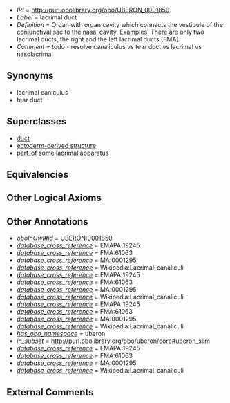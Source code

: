  * *IRI* = http://purl.obolibrary.org/obo/UBERON_0001850
 * *Label* = lacrimal duct
 * *Definition* = Organ with organ cavity which connects the vestibule of the conjunctival sac to the nasal cavity. Examples: There are only two lacrimal ducts, the right and the left lacrimal ducts.[FMA]
 * *Comment* = todo - resolve canaliculus vs tear duct vs lacrimal vs nasolacrimal

## Synonyms

 * lacrimal caniculus
 * tear duct

## Superclasses

 * [duct](../../UBERON/58/UBERON_0000058.md)
 * [ectoderm-derived structure](../../UBERON/21/UBERON_0004121.md)
 * [part_of](../../BFO/50/BFO_0000050.md) some [lacrimal apparatus](../../UBERON/50/UBERON_0001750.md)

## Equivalencies


## Other Logical Axioms


## Other Annotations

 * *[oboInOwl#id](../../id/oboInOwl#id.md)* = UBERON:0001850
 * *[database_cross_reference](../../ef/oboInOwl#hasDbXref.md)* = EMAPA:19245
 * *[database_cross_reference](../../ef/oboInOwl#hasDbXref.md)* = FMA:61063
 * *[database_cross_reference](../../ef/oboInOwl#hasDbXref.md)* = MA:0001295
 * *[database_cross_reference](../../ef/oboInOwl#hasDbXref.md)* = Wikipedia:Lacrimal_canaliculi
 * *[database_cross_reference](../../ef/oboInOwl#hasDbXref.md)* = EMAPA:19245
 * *[database_cross_reference](../../ef/oboInOwl#hasDbXref.md)* = FMA:61063
 * *[database_cross_reference](../../ef/oboInOwl#hasDbXref.md)* = MA:0001295
 * *[database_cross_reference](../../ef/oboInOwl#hasDbXref.md)* = Wikipedia:Lacrimal_canaliculi
 * *[database_cross_reference](../../ef/oboInOwl#hasDbXref.md)* = EMAPA:19245
 * *[database_cross_reference](../../ef/oboInOwl#hasDbXref.md)* = FMA:61063
 * *[database_cross_reference](../../ef/oboInOwl#hasDbXref.md)* = MA:0001295
 * *[database_cross_reference](../../ef/oboInOwl#hasDbXref.md)* = Wikipedia:Lacrimal_canaliculi
 * *[has_obo_namespace](../../ce/oboInOwl#hasOBONamespace.md)* = uberon
 * *[in_subset](../../et/oboInOwl#inSubset.md)* = http://purl.obolibrary.org/obo/uberon/core#uberon_slim
 * *[database_cross_reference](../../ef/oboInOwl#hasDbXref.md)* = EMAPA:19245
 * *[database_cross_reference](../../ef/oboInOwl#hasDbXref.md)* = FMA:61063
 * *[database_cross_reference](../../ef/oboInOwl#hasDbXref.md)* = MA:0001295
 * *[database_cross_reference](../../ef/oboInOwl#hasDbXref.md)* = Wikipedia:Lacrimal_canaliculi

## External Comments


